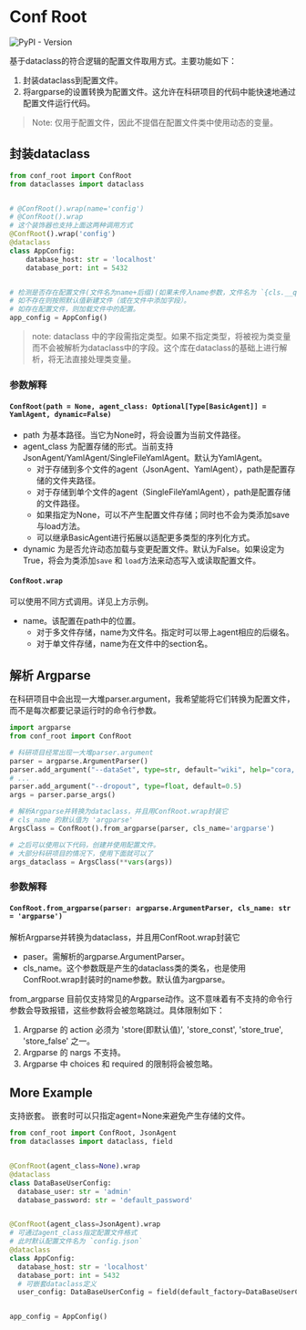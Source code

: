 # Conf Root

![PyPI - Version](https://img.shields.io/pypi/v/conf_root)

基于dataclass的符合逻辑的配置文件取用方式。主要功能如下：

1. 封装dataclass到配置文件。
2. 将argparse的设置转换为配置文件。这允许在科研项目的代码中能快速地通过配置文件运行代码。

> Note: 仅用于配置文件，因此不提倡在配置文件类中使用动态的变量。

## 封装dataclass

```python
from conf_root import ConfRoot
from dataclasses import dataclass


# @ConfRoot().wrap(name='config')
# @ConfRoot().wrap
# 这个装饰器也支持上面这两种调用方式
@ConfRoot().wrap('config')
@dataclass
class AppConfig:
    database_host: str = 'localhost'
    database_port: int = 5432


# 检测是否存在配置文件(文件名为name+后缀)(如果未传入name参数，文件名为 `{cls.__qual_name__}.yml`)。
# 如不存在则按照默认值新建文件（或在文件中添加字段）。
# 如存在配置文件，则加载文件中的配置。
app_config = AppConfig()
```

> note: dataclass 中的字段需指定类型。如果不指定类型，将被视为类变量而不会被解析为dataclass中的字段。这个库在dataclass的基础上进行解析，将无法直接处理类变量。

### 参数解释

#### `ConfRoot(path = None, agent_class: Optional[Type[BasicAgent]] = YamlAgent, dynamic=False)`

- path 为基本路径。当它为None时，将会设置为当前文件路径。
- agent_class 为配置存储的形式。当前支持JsonAgent/YamlAgent/SingleFileYamlAgent。默认为YamlAgent。
    - 对于存储到多个文件的agent（JsonAgent、YamlAgent），path是配置存储的文件夹路径。
    - 对于存储到单个文件的agent（SingleFileYamlAgent），path是配置存储的文件路径。
    - 如果指定为None，可以不产生配置文件存储；同时也不会为类添加save与load方法。
    - 可以继承BasicAgent进行拓展以适配更多类型的序列化方式。
- dynamic 为是否允许动态加载与变更配置文件。默认为False。如果设定为True，将会为类添加`save` 和 `load`方法来动态写入或读取配置文件。

#### `ConfRoot.wrap`

可以使用不同方式调用。详见上方示例。

- name。该配置在path中的位置。
    - 对于多文件存储，name为文件名。指定时可以带上agent相应的后缀名。
    - 对于单文件存储，name为在文件中的section名。

## 解析 Argparse

在科研项目中会出现一大堆parser.argument，我希望能将它们转换为配置文件，而不是每次都要记录运行时的命令行参数。

```python
import argparse
from conf_root import ConfRoot

# 科研项目经常出现一大堆parser.argument
parser = argparse.ArgumentParser()
parser.add_argument("--dataSet", type=str, default="wiki", help="cora, citeseer, wiki, corafull, FedDBLP")
# ...
parser.add_argument("--dropout", type=float, default=0.5)
args = parser.parse_args()

# 解析Argparse并转换为dataclass，并且用ConfRoot.wrap封装它
# cls_name 的默认值为 'argparse'
ArgsClass = ConfRoot().from_argparse(parser, cls_name='argparse')

# 之后可以使用以下代码，创建并使用配置文件。
# 大部分科研项目的情况下，使用下面就可以了
args_dataclass = ArgsClass(**vars(args))
```

### 参数解释

#### `ConfRoot.from_argparse(parser: argparse.ArgumentParser, cls_name: str = 'argparse')`

解析Argparse并转换为dataclass，并且用ConfRoot.wrap封装它

- paser。需解析的argparse.ArgumentParser。
- cls_name。这个参数既是产生的dataclass类的类名，也是使用ConfRoot.wrap封装时的name参数。默认值为argparse。

from_argparse 目前仅支持常见的Argparse动作。这不意味着有不支持的命令行参数会导致报错，这些参数将会被忽略跳过。具体限制如下：

1. Argparse 的 action 必须为 'store(即默认值)', 'store_const', 'store_true', 'store_false' 之一。
2. Argparse 的 nargs 不支持。
3. Argparse 中 choices 和 required 的限制将会被忽略。

## More Example

支持嵌套。
嵌套时可以只指定agent=None来避免产生存储的文件。

```python
from conf_root import ConfRoot, JsonAgent
from dataclasses import dataclass, field


@ConfRoot(agent_class=None).wrap
@dataclass
class DataBaseUserConfig:
  database_user: str = 'admin'
  database_password: str = 'default_password'


@ConfRoot(agent_class=JsonAgent).wrap
# 可通过agent_class指定配置文件格式
# 此时默认配置文件名为 `config.json`
@dataclass
class AppConfig:
  database_host: str = 'localhost'
  database_port: int = 5432
  # 可嵌套dataclass定义
  user_config: DataBaseUserConfig = field(default_factory=DataBaseUserConfig)


app_config = AppConfig()
```
